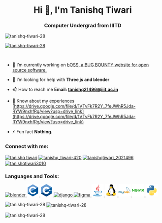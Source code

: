 <h1 align="center">Hi 👋, I'm Tanishq Tiwari</h1>
<h3 align="center">Computer Undergrad from IIITD</h3>

<p align="left"> <img src="https://komarev.com/ghpvc/?username=tanishq-tiwari-28&label=Profile%20views&color=0e75b6&style=flat" alt="tanishq-tiwari-28" /> </p>

<p align="left"> <a href="https://github.com/ryo-ma/github-profile-trophy"><img src="https://github-profile-trophy.vercel.app/?username=tanishq-tiwari-28" alt="tanishq-tiwari-28" /></a> </p>

<p align="left"> <a href="https://twitter.com/" target="blank"><img src="https://img.shields.io/twitter/follow/?logo=twitter&style=for-the-badge" alt="" /></a> </p>

- 🔭 I’m currently working on [bOSS, a BUG BOUNTY website for open source software.](https://github.com/vens8/bOSS)

- 🤝 I’m looking for help with **Three js and blender**

- 📫 How to reach me **Email: tanishq21496@iiit.ac.in**

- 📄 Know about my experiences [https://drive.google.com/file/d/1VTvFk7R2Y_7feJWhR5Jda-RYW9nxhfRg/view?usp=drive_link](https://drive.google.com/file/d/1VTvFk7R2Y_7feJWhR5Jda-RYW9nxhfRg/view?usp=drive_link)

- ⚡ Fun fact **Nothing.**

<h3 align="left">Connect with me:</h3>
<p align="left">
<a href="https://linkedin.com/in/tanishq tiwari" target="blank"><img align="center" src="https://raw.githubusercontent.com/rahuldkjain/github-profile-readme-generator/master/src/images/icons/Social/linked-in-alt.svg" alt="tanishq tiwari" height="30" width="40" /></a>
<a href="https://instagram.com/tanishq_tiwari-420" target="blank"><img align="center" src="https://raw.githubusercontent.com/rahuldkjain/github-profile-readme-generator/master/src/images/icons/Social/instagram.svg" alt="tanishq_tiwari-420" height="30" width="40" /></a>
<a href="https://codeforces.com/profile/tanishqtiwari_2021496" target="blank"><img align="center" src="https://raw.githubusercontent.com/rahuldkjain/github-profile-readme-generator/master/src/images/icons/Social/codeforces.svg" alt="tanishqtiwari_2021496" height="30" width="40" /></a>
<a href="https://www.leetcode.com/tanishqtiwari3010" target="blank"><img align="center" src="https://raw.githubusercontent.com/rahuldkjain/github-profile-readme-generator/master/src/images/icons/Social/leet-code.svg" alt="tanishqtiwari3010" height="30" width="40" /></a>
</p>

<h3 align="left">Languages and Tools:</h3>
<p align="left"> <a href="https://www.blender.org/" target="_blank" rel="noreferrer"> <img src="https://download.blender.org/branding/community/blender_community_badge_white.svg" alt="blender" width="40" height="40"/> </a> <a href="https://www.cprogramming.com/" target="_blank" rel="noreferrer"> <img src="https://raw.githubusercontent.com/devicons/devicon/master/icons/c/c-original.svg" alt="c" width="40" height="40"/> </a> <a href="https://www.w3schools.com/cpp/" target="_blank" rel="noreferrer"> <img src="https://raw.githubusercontent.com/devicons/devicon/master/icons/cplusplus/cplusplus-original.svg" alt="cplusplus" width="40" height="40"/> </a> <a href="https://www.djangoproject.com/" target="_blank" rel="noreferrer"> <img src="https://cdn.worldvectorlogo.com/logos/django.svg" alt="django" width="40" height="40"/> </a> <a href="https://www.figma.com/" target="_blank" rel="noreferrer"> <img src="https://www.vectorlogo.zone/logos/figma/figma-icon.svg" alt="figma" width="40" height="40"/> </a> <a href="https://www.java.com" target="_blank" rel="noreferrer"> <img src="https://raw.githubusercontent.com/devicons/devicon/master/icons/java/java-original.svg" alt="java" width="40" height="40"/> </a> <a href="https://www.linux.org/" target="_blank" rel="noreferrer"> <img src="https://raw.githubusercontent.com/devicons/devicon/master/icons/linux/linux-original.svg" alt="linux" width="40" height="40"/> </a> <a href="https://www.mysql.com/" target="_blank" rel="noreferrer"> <img src="https://raw.githubusercontent.com/devicons/devicon/master/icons/mysql/mysql-original-wordmark.svg" alt="mysql" width="40" height="40"/> </a> <a href="https://www.nginx.com" target="_blank" rel="noreferrer"> <img src="https://raw.githubusercontent.com/devicons/devicon/master/icons/nginx/nginx-original.svg" alt="nginx" width="40" height="40"/> </a> <a href="https://www.python.org" target="_blank" rel="noreferrer"> <img src="https://raw.githubusercontent.com/devicons/devicon/master/icons/python/python-original.svg" alt="python" width="40" height="40"/> </a> </p>

<p><img align="left" src="https://github-readme-stats.vercel.app/api/top-langs?username=tanishq-tiwari-28&show_icons=true&locale=en&layout=compact" alt="tanishq-tiwari-28" /></p>

<p>&nbsp;<img align="center" src="https://github-readme-stats.vercel.app/api?username=tanishq-tiwari-28&show_icons=true&locale=en" alt="tanishq-tiwari-28" /></p>

<p><img align="center" src="https://github-readme-streak-stats.herokuapp.com/?user=tanishq-tiwari-28&" alt="tanishq-tiwari-28" /></p>
